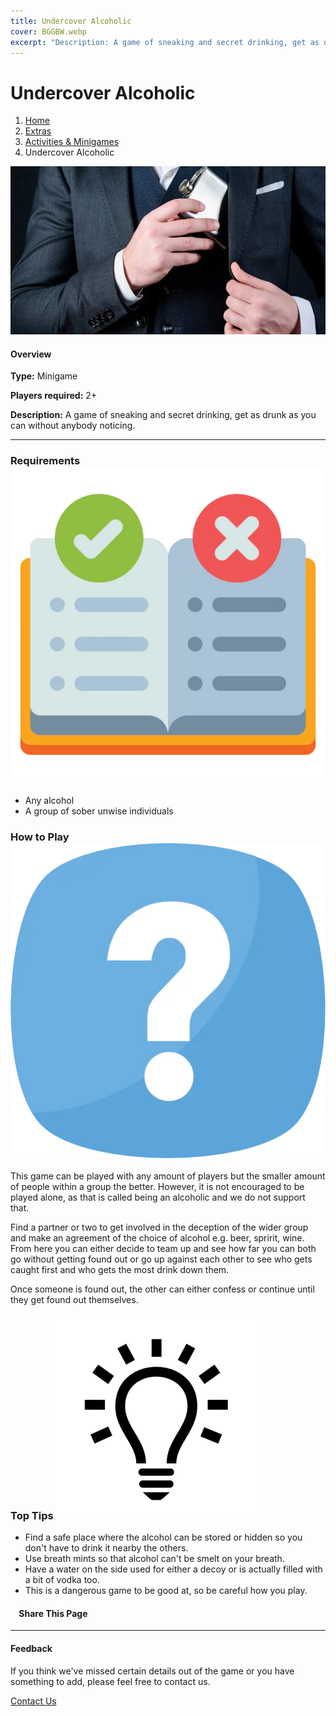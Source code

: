```yaml
---
title: Undercover Alcoholic
cover: BGGBW.webp
excerpt: "Description: A game of sneaking and secret drinking, get as drunk as you can without anybody noticing."
---
```


# Undercover Alcoholic

1.  [Home](/)
2.  [Extras](extras)
3.  [Activities & Minigames](extras/activities&minigames)
4.  Undercover Alcoholic

![](/images/undercoveralcoholic.webp)

#### Overview

**Type:** Minigame

**Players required:** 2+

**Description:** A game of sneaking and secret drinking, get as drunk as you can without anybody noticing.

* * *

### Requirements ![target](/images/rules.webp)

-   Any alcohol
-   A group of sober unwise individuals

### How to Play ![target](/images/question.webp)

This game can be played with any amount of players but the smaller amount of people within a group the better. However, it is not encouraged to be played alone, as that is called being an alcoholic and we do not support that.

Find a partner or two to get involved in the deception of the wider group and make an agreement of the choice of alcohol e.g. beer, spririt, wine. From here you can either decide to team up and see how far you can both go without getting found out or go up against each other to see who gets caught first and who gets the most drink down them.

Once someone is found out, the other can either confess or continue until they get found out themselves.

### Top Tips ![target](/images/lightbulb.webp)

-   Find a safe place where the alcohol can be stored or hidden so you don't have to drink it nearby the others.
-   Use breath mints so that alcohol can't be smelt on your breath.
-   Have a water on the side used for either a decoy or is actually filled with a bit of vodka too.
-   This is a dangerous game to be good at, so be careful how you play.

####     Share This Page

[](https://www.facebook.com/sharer/sharer.php?u=beergogglegames.co.uk/extras/activities&minigames/undercoveralcoholic)[](https://www.instagram.com/direct/new/)[](https://twitter.com/intent/tweet?url=beergogglegames.co.uk/extras/activities&minigames/undercoveralcoholic)

* * *

#### Feedback

If you think we've missed certain details out of the game or you have something to add, please feel free to contact us.

  
  
  
[Contact Us](contact)
